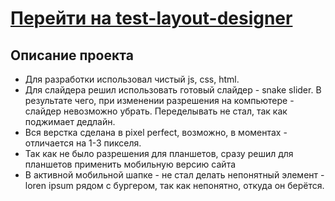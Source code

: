 

# [Перейти на test-layout-designer](https://horspid.github.io/test-layout-designer/)
## Описание проекта
- Для разработки использовал чистый js, css, html.
- Для слайдера решил использовать готовый слайдер - snake slider. В результате чего, при изменении разрешения на компьютере - слайдер невозможно убрать. Переделывать не стал, так как поджимает дедлайн.
- Вся верстка сделана в pixel perfect, возможно, в моментах - отличается на 1-3 пикселя.
- Так как не было разрешения для планшетов, сразу решил для планшетов применить мобильную версию сайта
- В активной мобильной шапке - не стал делать непонятный элемент - loren ipsum рядом с бургером, так как непонятно, откуда он берётся.

